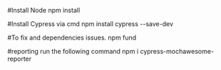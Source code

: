 #Install Node
npm install

#Install Cypress via cmd
npm install cypress --save-dev

#To fix and dependencies issues.
npm fund

#reporting run the following command
npm i cypress-mochawesome-reporter

